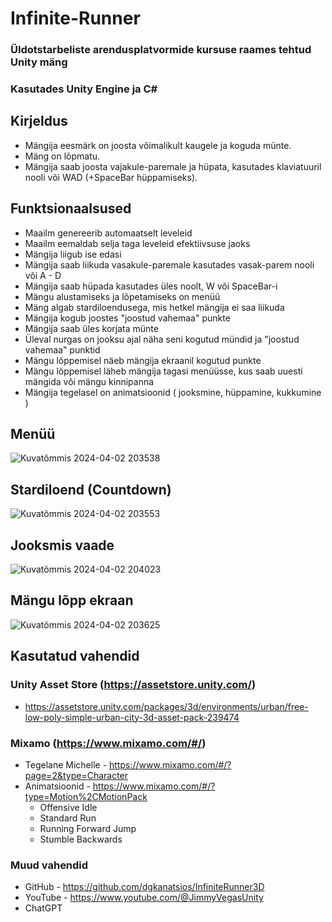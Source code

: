 # Infinite-Runner
### Üldotstarbeliste arendusplatvormide kursuse raames tehtud Unity mäng
### Kasutades Unity Engine ja C#

## Kirjeldus
* Mängija eesmärk on joosta võimalikult kaugele ja koguda münte. <br />
* Mäng on lõpmatu. <br />
* Mängija saab joosta vajakule-paremale ja hüpata, kasutades klaviatuuril nooli või WAD (+SpaceBar hüppamiseks).

## Funktsionaalsused
* Maailm genereerib automaatselt leveleid
* Maailm eemaldab selja taga leveleid efektiivsuse jaoks
* Mängija liigub ise edasi
* Mängija saab liikuda vasakule-paremale kasutades vasak-parem nooli või A - D
* Mängija saab hüpada kasutades üles noolt, W või SpaceBar-i
* Mängu alustamiseks ja lõpetamiseks on menüü
* Mäng algab stardiloendusega, mis hetkel mängija ei saa liikuda
* Mängija kogub joostes "joostud vahemaa" punkte
* Mängija saab üles korjata münte
* Üleval nurgas on jooksu ajal näha seni kogutud mündid ja "joostud vahemaa" punktid
* Mängu lõppemisel näeb mängija ekraanil kogutud punkte
* Mängu lõppemisel läheb mängija tagasi menüüsse, kus saab uuesti mängida või mängu kinnipanna
* Mängija tegelasel on animatsioonid ( jooksmine, hüppamine, kukkumine )

## Menüü

![Kuvatõmmis 2024-04-02 203538](https://github.com/LLoomets/Infinite-Runner/assets/146342702/78afadfb-9c92-4c47-9ae5-8b1034658806)

## Stardiloend (Countdown)

![Kuvatõmmis 2024-04-02 203553](https://github.com/LLoomets/Infinite-Runner/assets/146342702/82e2d465-d7ad-425b-8282-091f9e91cc2e)

## Jooksmis vaade

![Kuvatõmmis 2024-04-02 204023](https://github.com/LLoomets/Infinite-Runner/assets/146342702/a921e4d7-8d81-4eef-8e8c-3a19ff943b70)

## Mängu lõpp ekraan

![Kuvatõmmis 2024-04-02 203625](https://github.com/LLoomets/Infinite-Runner/assets/146342702/e9bef2c7-a9c0-418b-8039-51874bc612d2)

## Kasutatud vahendid

### Unity Asset Store (https://assetstore.unity.com/) 
* https://assetstore.unity.com/packages/3d/environments/urban/free-low-poly-simple-urban-city-3d-asset-pack-239474

### Mixamo (https://www.mixamo.com/#/)
* Tegelane Michelle - https://www.mixamo.com/#/?page=2&type=Character
* Animatsioonid - https://www.mixamo.com/#/?type=Motion%2CMotionPack <br/>
  * Offensive Idle<br/>
  * Standard Run<br/>
  * Running Forward Jump<br/>
  * Stumble Backwards<br/>

### Muud vahendid
* GitHub - https://github.com/dgkanatsios/InfiniteRunner3D
* YouTube - https://www.youtube.com/@JimmyVegasUnity
* ChatGPT



